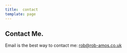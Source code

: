```yaml
--- 
title:  contact
template: page
---
```



## Contact Me.

Email is the best way to contact me: [rob@rob-amos.co.uk](mailto:www.rob-amos.co.uk)